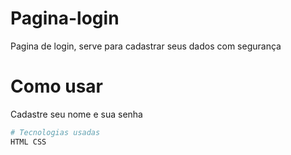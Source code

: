 # Pagina-login
Pagina de login, serve para cadastrar seus dados com segurança

# Como usar 
Cadastre seu nome e sua senha 

```bash
# Tecnologias usadas
HTML CSS
